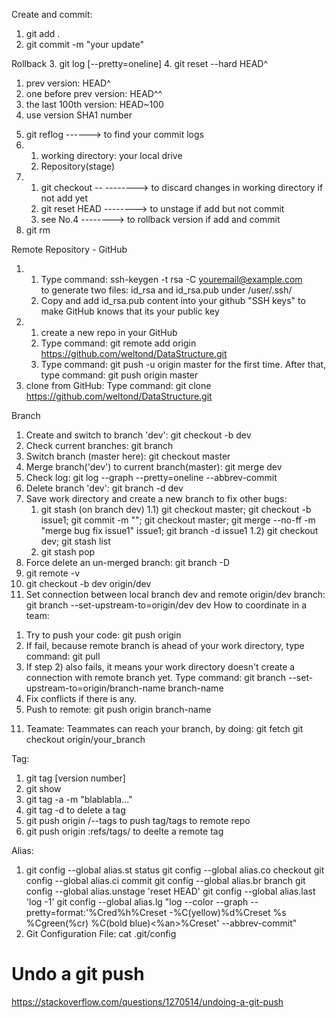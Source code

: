 Create and commit:
1. git add .
2. git commit -m "your update"

Rollback
3. git log [--pretty=oneline]
4. git reset --hard HEAD^
   1) prev version: HEAD^
   2) one before prev version: HEAD^^
   3) the last 100th version: HEAD~100
   4) use version SHA1 number
5. git reflog ------> to find your commit logs
6. 1) working directory: your local drive
   2) Repository(stage)
7. 1) git checkout -- <file>     --------> to discard changes in working directory if not add yet
   2) git reset HEAD <file> 	 --------> to unstage if add but not commit
   3) see No.4			 --------> to rollback version if add and commit
8. git rm <file>

Remote Repository - GitHub
1. 1) Type command: ssh-keygen -t rsa -C youremail@example.com     
	to generate two files: id_rsa and id_rsa.pub under /user/.ssh/
   2) Copy and add id_rsa.pub content into your github "SSH keys" to make GitHub knows that its your public key 
2. 1) create a new repo in your GitHub
   2) Type command: git remote add origin https://github.com/weltond/DataStructure.git
   3) Type command: git push -u origin master 
   	for the first time. 
      After that, type command: git push origin master
3. clone from GitHub:
   Type command: git clone https://github.com/weltond/DataStructure.git

Branch
1. Create and switch to branch 'dev': git checkout -b dev
2. Check current branches: git branch
3. Switch branch (master here): git checkout master
4. Merge branch('dev') to current branch(master): git merge dev
5. Check log: git log --graph --pretty=oneline --abbrev-commit
5. Delete branch 'dev': git branch -d dev
6. Save work directory and create a new branch to fix other bugs: 
   1) git stash (on branch dev)
   	1.1) git checkout master; git checkout -b issue1; git commit -m ""; git checkout master; git merge --no-ff -m "merge bug fix issue1" issue1; git branch -d issue1
   	1.2) git checkout dev; git stash list
   2) git stash pop
7. Force delete an un-merged branch: git branch -D <name>
8. git remote -v
9. git checkout -b dev origin/dev
10. Set connection between local branch dev and remote origin/dev branch: git branch --set-upstream-to=origin/dev dev
How to coordinate in a team:
1) Try to push your code: 
	git push origin <branch-name>
2) If fail, because remote branch is ahead of your work directory, type command:
	git pull
3) If step 2) also fails, it means your work directory doesn't create a connection with remote branch yet. Type command:
	git branch --set-upstream-to=origin/branch-name branch-name
4) Fix conflicts if there is any. 
5) Push to remote: 
	git push origin branch-name
11. Teamate: Teammates can reach your branch, by doing:
git fetch
git checkout origin/your_branch

Tag:
1. git tag <tag-name> [version number]
2. git show <tag-name>
3. git tag -a <tag-name> -m "blablabla..."
4. git tag -d <tag-name>  	to delete a tag
5. git push origin <tag-name>/--tags	to push tag/tags to remote repo
6. git push origin :refs/tags/<tag-name>	to deelte a remote tag

Alias:
1. git config --global alias.st status
   git config --global alias.co checkout
   git config --global alias.ci commit
   git config --global alias.br branch
   git config --global alias.unstage 'reset HEAD'
   git config --global alias.last 'log -1'
   git config --global alias.lg "log --color --graph --pretty=format:'%Cred%h%Creset -%C(yellow)%d%Creset %s %Cgreen(%cr) %C(bold blue)<%an>%Creset' --abbrev-commit"
2. Git Configuration File: cat .git/config

# Undo a git push
https://stackoverflow.com/questions/1270514/undoing-a-git-push
